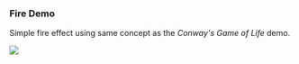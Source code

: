 ### Fire Demo

Simple fire effect using same concept as the *Conway's Game of Life* demo. 

![](https://github.com/Zaalan3/TI84-CE-Graphical-Demos/edit/master/fireeffect/example.gif)
